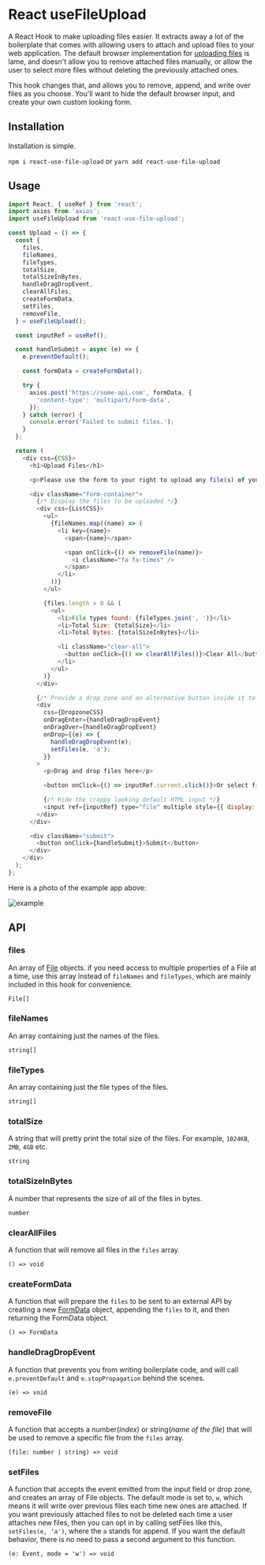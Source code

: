 # React useFileUpload

A React Hook to make uploading files easier. It extracts away a lot of the boilerplate that comes with allowing users to attach and upload files to your web application. The default browser implementation for [uploading files](https://developer.mozilla.org/en-US/docs/Web/API/File/Using_files_from_web_applications) is lame, and doesn't allow you to remove attached files manually, or allow the user to select more files without deleting the previously attached ones.

This hook changes that, and allows you to remove, append, and write over files as you choose. You'll want to hide the default browser input, and create your own custom looking form.

## Installation
Installation is simple.

`npm i react-use-file-upload` or `yarn add react-use-file-upload`

## Usage

```js
import React, { useRef } from 'react';
import axios from 'axios';
import useFileUpload from 'react-use-file-upload';

const Upload = () => {
  const {
    files,
    fileNames,
    fileTypes,
    totalSize,
    totalSizeInBytes,
    handleDragDropEvent,
    clearAllFiles,
    createFormData,
    setFiles,
    removeFile,
  } = useFileUpload();

  const inputRef = useRef();

  const handleSubmit = async (e) => {
    e.preventDefault();

    const formData = createFormData();

    try {
      axios.post('https://some-api.com', formData, {
        'content-type': 'multipart/form-data',
      });
    } catch (error) {
      console.error('Failed to submit files.');
    }
  };

  return (
    <div css={CSS}>
      <h1>Upload Files</h1>

      <p>Please use the form to your right to upload any file(s) of your choosing.</p>

      <div className="form-container">
        {/* Display the files to be uploaded */}
        <div css={ListCSS}>
          <ul>
            {fileNames.map((name) => (
              <li key={name}>
                <span>{name}</span>

                <span onClick={() => removeFile(name)}>
                  <i className="fa fa-times" />
                </span>
              </li>
            ))}
          </ul>

          {files.length > 0 && (
            <ul>
              <li>File types found: {fileTypes.join(', ')}</li>
              <li>Total Size: {totalSize}</li>
              <li>Total Bytes: {totalSizeInBytes}</li>

              <li className="clear-all">
                <button onClick={() => clearAllFiles()}>Clear All</button>
              </li>
            </ul>
          )}
        </div>

        {/* Provide a drop zone and an alternative button inside it to upload files. */}
        <div
          css={DropzoneCSS}
          onDragEnter={handleDragDropEvent}
          onDragOver={handleDragDropEvent}
          onDrop={(e) => {
            handleDragDropEvent(e);
            setFiles(e, 'a');
          }}
        >
          <p>Drag and drop files here</p>

          <button onClick={() => inputRef.current.click()}>Or select files to upload</button>

          {/* Hide the crappy looking default HTML input */}
          <input ref={inputRef} type="file" multiple style={{ display: 'none' }} onChange={(e) => setFiles(e, 'a')} />
        </div>
      </div>

      <div className="submit">
        <button onClick={handleSubmit}>Submit</button>
      </div>
    </div>
  );
};
```

Here is a photo of the example app above:

![example](https://user-images.githubusercontent.com/19492185/121057341-2b8e6300-c78d-11eb-9469-c46f1af39faf.png)

## API

### files

An array of [File](https://developer.mozilla.org/en-US/docs/Web/API/File) objects. if you need access to multiple properties of a File at a time, use this array instead of `fileNames` and `fileTypes`, which are mainly included in this hook for convenience.

```
File[]
```

### fileNames

An array containing just the names of the files.

```
string[]
```

### fileTypes

An array containing just the file types of the files.

```
string[]
```

### totalSize

A string that will pretty print the total size of the files. For example, `1024KB`, `2MB`, `4GB` etc.

```
string
```

### totalSizeInBytes

A number that represents the size of all of the files in bytes.

```
number
```

### clearAllFiles

A function that will remove all files in the `files` array.

```
() => void
```

### createFormData

A function that will prepare the `files` to be sent to an external API by creating a new [FormData](https://developer.mozilla.org/en-US/docs/Web/API/FormData) object, appending the `files` to it, and then returning the FormData object.

```
() => FormData
```

### handleDragDropEvent

A function that prevents you from writing boilerplate code, and will call `e.preventDefault` and `e.stopPropagation` behind the scenes.

```
(e) => void
```

### removeFile

A function that accepts a number(_index_) or string(_name of the file_) that will be used to remove a specific file from the `files` array.

```
(file: number | string) => void
```

### setFiles

A function that accepts the event emitted from the input field or drop zone, and creates an array of File objects. The default mode is set to, `w`, which means it will write over previous files each time new ones are attached. If you want previously attached files to not be deleted each time a user attaches new files, then you can opt in by calling setFiles like this, `setFiles(e, 'a')`, where the `a` stands for append. If you want the default behavior, there is no need to pass a second argument to this function.

```
(e: Event, mode = 'w') => void
```
